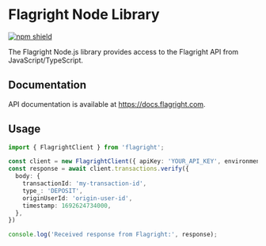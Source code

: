 # Flagright Node Library

[![npm shield](https://img.shields.io/npm/v/flagright)](https://www.npmjs.com/package/flagright)

The Flagright Node.js library provides access to the Flagright API from JavaScript/TypeScript.

## Documentation

API documentation is available at <https://docs.flagright.com>.

## Usage

```typescript
import { FlagrightClient } from 'flagright';

const client = new FlagrightClient({ apiKey: 'YOUR_API_KEY', environment: 'https://sandbox.flagright.com' })
const response = await client.transactions.verify({
  body: {
    transactionId: 'my-transaction-id',
    type_: 'DEPOSIT',
    originUserId: 'origin-user-id',
    timestamp: 1692624734000,
  },
})

console.log('Received response from Flagright:', response);
```